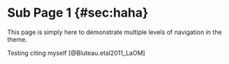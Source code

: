 # Sub Page 1  {#sec:haha}

This page is simply here to demonstrate multiple levels of navigation in the
theme.

Testing citing myself [@Bluteau.etal2011_LaOM]